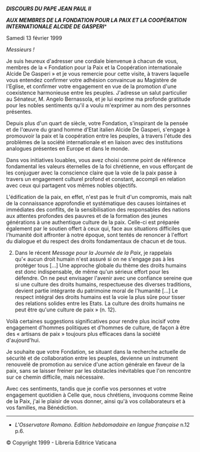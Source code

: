***DISCOURS DU PAPE JEAN PAUL II***

***AUX MEMBRES DE LA FONDATION POUR LA PAIX ET LA COOPÉRATION INTERNATIONALE ALCIDE DE GASPERI****

Samedi 13 février 1999

*Messieurs !*

Je suis heureux d'adresser une cordiale bienvenue à chacun de vous, membres de la « Fondation pour la Paix et la Coopération internationale Alcide De Gasperi » et je vous remercie pour cette visite, à travers laquelle vous entendez confirmer votre adhésion convaincue au Magistère de l'Eglise, et confirmer votre engagement en vue de la promotion d'une coexistence harmonieuse entre les peuples. J'adresse un salut particulier au Sénateur, M. Angelo Bernassola, et je lui exprime ma profonde gratitude pour les nobles sentiments qu'il a voulu m'exprimer au nom des personnes présentes.

Depuis plus d'un quart de siècle, votre Fondation, s'inspirant de la pensée et de l'œuvre du grand homme d'Etat italien Alcide De Gasperi, s'engage à promouvoir la paix et la coopération entre les peuples, à travers l'étude des problèmes de la société internationale et en liaison avec des institutions analogues présentes en Europe et dans le monde.

Dans vos initiatives louables, vous avez choisi comme point de référence fondamental les valeurs éternelles de la foi chrétienne, en vous efforçant de les conjuguer avec la conscience claire que la voie de la paix passe à travers un engagement culturel profond et constant, accompli en relation avec ceux qui partagent vos mêmes nobles objectifs.

L'édification de la paix, en effet, n'est pas le fruit d'un compromis, mais naît de la connaissance approfondie et systématique des causes lointaines et immédiates des conflits, de la sensibilisation des responsables des nations aux attentes profondes des pauvres et de la formation des jeunes générations à une authentique culture de la paix. Celle-ci est préparée également par le soutien offert à ceux qui, face aux situations difficiles que l'humanité doit affronter à notre époque, sont tentés de renoncer à l'effort du dialogue et du respect des droits fondamentaux de chacun et de tous.

2. Dans le récent *Message pour la Journée de la Paix*, je rappelais qu'« aucun droit humain n'est assuré si on ne s'engage pas à les protéger tous [...] Une approche globale du thème des droits humains est donc indispensable, de même qu'un sérieux effort pour les défendre. On ne peut envisager l'avenir avec une confiance sereine que si une culture des droits humains, respectueuse des diverses traditions, devient partie intégrante du patrimoine moral de l'humanité [...] Le respect intégral des droits humains est la voie la plus sûre pour tisser des relations solides entre les Etats. La culture des droits humains ne peut être qu'une culture de paix » (n. 12).

Voilà certaines suggestions significatives pour rendre plus incisif votre engagement d'hommes politiques et d'hommes de culture, de façon à être des « artisans de paix » toujours plus efficaces dans la société d'aujourd'hui.

Je souhaite que votre Fondation, se situant dans la recherche actuelle de sécurité et de collaboration entre les peuples, devienne un instrument renouvelé de promotion au service d'une action générale en faveur de la paix, sans se laisser freiner par les obstacles inévitables que l'on rencontre sur ce chemin difficile, mais nécessaire.

Avec ces sentiments, tandis que je confie vos personnes et votre engagement quotidien à Celle que, nous chrétiens, invoquons comme Reine de la Paix, j'ai le plaisir de vous donner, ainsi qu'à vos collaborateurs et à vos familles, ma Bénédiction.

* * *

* *L'Osservatore Romano. Edition hebdomadaire en langue française* n.12 p.6.

© Copyright 1999 - Libreria Editrice Vaticana